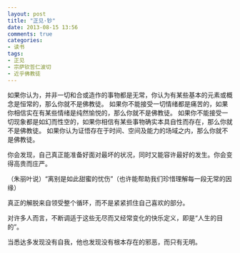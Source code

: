 ```yaml
---
layout: post
title: "正见·钞"
date: 2013-08-15 13:56
comments: true
categories: 
- 读书
tags:
- 正见
- 宗萨钦哲仁波切
- 近乎佛教徒
---
```


如果你认为，并非一切和合或造作的事物都是无常，你认为有某些基本的元素或概念是恒常的，那么你就不是佛教徒。
如果你不能接受一切情绪都是痛苦的，如果你相信实在有某些情绪是纯然愉悦的，那么你就不是佛教徒。
如果你不能接受一切现象都是如幻而性空的，如果你相信有某些事物确实本具自性而存在，那么你就不是佛教徒。
如果你认为证悟存在于时间、空间及能力的场域之内，那么你就不是佛教徒。

你会发现，自己真正能准备好面对最坏的状况，同时又能容许最好的发生。你会变得高贵而庄严。

（朱丽叶说）“离别是如此甜蜜的忧伤”（也许能帮助我们珍惜理解每一段无常的因缘）

真正的解脱来自领受整个循环，而不是紧紧抓住自己喜欢的部分。

对许多人而言，不断调适于这些无尽而又经常变化的快乐定义，即是“人生的目的”。

当悉达多发现没有自我，他也发现没有根本存在的邪恶，而只有无明。
